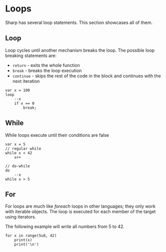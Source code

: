 # Loops
Sharp has several loop statements. This section showcases all of them.

## Loop
Loop cycles until another mechanism breaks the loop.
The possible loop breaking statements are:
- `return` - exits the whole function
- `break` - breaks the loop execution
- `continue` - skips the rest of the code in the block and continues with the next iteration

```
var x = 100
loop
	--x
	if x == 0
		break;
```

## While
While loops execute until their conditions are false
```
var x = 5
// regular while
while x < 42
	x++

// do-while
do
	--x
while x > 5
```

## For
For loops are much like *foreach* loops in other languages; they only work with iterable objects.
The loop is executed for each member of the target using iterators.

The following example will write all numbers from 5 to 42.
```
for x in range(5u8, 42)
	print(x)
	print('\n')
```